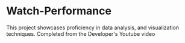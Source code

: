 # Watch-Performance
This project showcases proficiency in data analysis, and visualization techniques.  Completed from the Developer's Youtube video
